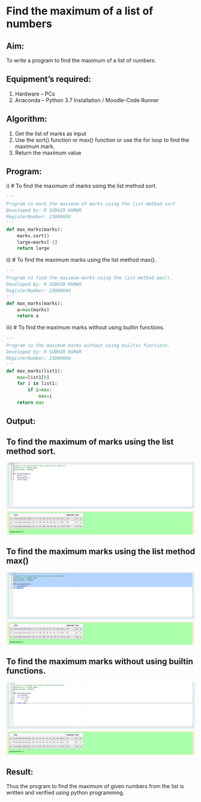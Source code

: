# Find the maximum of a list of numbers
## Aim:
To write a program to find the maximum of a list of numbers.
## Equipment’s required:
1.	Hardware – PCs
2.	Anaconda – Python 3.7 Installation / Moodle-Code Runner
## Algorithm:
1.	Get the list of marks as input
2.	Use the sort() function or max() function or use the for loop to find the maximum mark.
3.	Return the maximum value
## Program:

i)	# To find the maximum of marks using the list method sort.
```Python
''' 
Program to mark the maximum of marks using the list method sort
Developed by: R SUDHIR KUMAR
RegisterNumber: 23000604
'''
def max_marks(marks):
    marks.sort()
    large=marks[-1]
    return large
```

ii)	# To find the maximum marks using the list method max().
```Python
''' 
Program to find the maximum marks using the list method max().
Developed by: R SUDHIR KUMAR
RegisterNumber: 23000604
'''
def max_marks(marks):
    a=max(marks)
    return a
```

iii) # To find the maximum marks without using builtin functions.
```Python
''' 
Program to the maximum marks without using builtin functions.
Developed by: R SUDHIR KUMAR
RegisterNumber: 23000604
'''
def max_marks(list1):
    max=list1[0]
    for i in list1:
        if i>max:
            max=i
    return max

```

## Output:
## To find the maximum of marks using the list method sort.
![output](sc61.png) 
## To find the maximum marks using the list method max()
![output](scr62.png)
## To find the maximum marks without using builtin functions.
![output](scr63.png)

## Result:
Thus the program to find the maximum of given numbers from the list is written and verified using python programming.